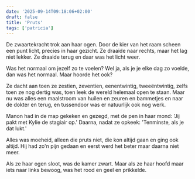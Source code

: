 ```yaml
---
date: '2025-09-14T09:18:06+02:00'
draft: false
title: 'Pruts'
tags: ['patricia']
---
```


De zwaartekracht trok aan haar ogen. Door de kier van het raam scheen een punt licht, precies in haar gezicht. Ze draaide naar rechts, maar het lag niet lekker. Ze draaide terug en daar was het licht weer.

Was het normaal om jezelf zo te voelen? Wel ja, als je je elke dag zo voelde, dan was het normaal. Maar hoorde het ook? 

Ze dacht aan toen ze zestien, zeventien, eenentwintig, tweeëntwintig, zelfs toen ze nog dertig was, toen leek de wereld helemaal open te staan. Maar nu was alles een maalstroom van huilen en zeuren en bammetjes en naar de dokter en terug, en tussendoor was er natuurlijk ook nog werk.

Manon had in de map gekeken en gezegd, met de pen in haar mond: 'Jij pakt met Kylie de stagiair op.' Daarna, nadat ze opkeek: 'Tenminste, als je dat lukt.'

Alles was moeheid, alleen die pruts niet, die kon altijd gaan en ging ook altijd. Hij had zo'n pijn gedaan en eerst werd het beter maar daarna niet meer.

Als ze haar ogen sloot, was de kamer zwart. Maar als ze haar hoofd maar iets naar links bewoog, was het rood en geel en prikkelde.
